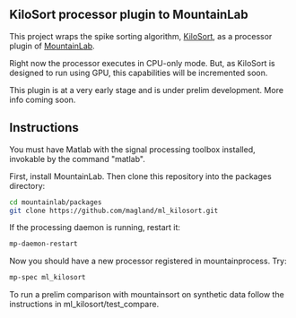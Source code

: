 ## KiloSort processor plugin to MountainLab

This project wraps the spike sorting algorithm, [KiloSort](https://github.com/cortex-lab/KiloSort), as a processor plugin of [MountainLab](https://github.com/magland/mountainlab).

Right now the processor executes in CPU-only mode. But, as KiloSort is designed to run using GPU, this capabilities will be incremented soon.

This plugin is at a very early stage and is under prelim development. More info coming soon.

## Instructions

You must have Matlab with the signal processing toolbox installed, invokable by the command "matlab".

First, install MountainLab. Then clone this repository into the packages directory:

```bash
cd mountainlab/packages
git clone https://github.com/magland/ml_kilosort.git
```

If the processing daemon is running, restart it:

```bash
mp-daemon-restart
```

Now you should have a new processor registered in mountainprocess. Try:

```bash
mp-spec ml_kilosort
```

To run a prelim comparison with mountainsort on synthetic data follow the instructions in ml_kilosort/test_compare.


